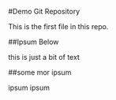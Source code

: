#Demo Git Repository

This is the first file in this repo.


##Ipsum Below

this is just a bit of text


##some mor ipsum	

ipsum ipsum